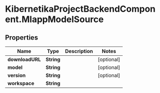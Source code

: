 # KibernetikaProjectBackendComponent.MlappModelSource

## Properties
Name | Type | Description | Notes
------------ | ------------- | ------------- | -------------
**downloadURL** | **String** |  | [optional] 
**model** | **String** |  | [optional] 
**version** | **String** |  | [optional] 
**workspace** | **String** |  | 


